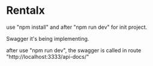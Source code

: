 # Rentalx

use "npm install" and after "npm run dev" for init project.

Swagger it's being implementing.

after use "npm run dev", the swagger is called in route "http://localhost:3333/api-docs/"
